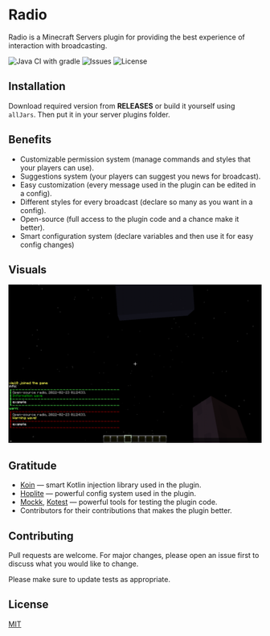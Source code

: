 # Radio

Radio is a Minecraft Servers plugin for providing the best experience of interaction with broadcasting.

![Java CI with gradle](https://github.com/vie10/radio/actions/workflows/gradle.yml/badge.svg?branch=master)
![Issues](https://img.shields.io/github/issues/radio/vikt)
![License](https://img.shields.io/github/license/radio/vikt)

## Installation

Download required version from **RELEASES** or build it yourself using `allJars`. Then put it in your server plugins
folder.

## Benefits
- Customizable permission system (manage commands and styles that your players can use).
- Suggestions system (your players can suggest you news for broadcast).
- Easy customization (every message used in the plugin can be edited in a config).
- Different styles for every broadcast (declare so many as you want in a config).
- Open-source (full access to the plugin code and a chance make it better).
- Smart configuration system (declare variables and then use it for easy config changes)

## Visuals

![](.github/screenshot-1.png)

## Gratitude
- [Koin](https://github.com/InsertKoinIO/koin) — smart Kotlin injection library used in the plugin.
- [Hoplite](https://github.com/sksamuel/hoplite) — powerful config system used in the plugin.
- [Mockk](https://github.com/mockk/mockk), [Kotest](https://github.com/kotest/kotest) — powerful tools for testing the plugin code.
- Contributors for their contributions that makes the plugin better.

## Contributing

Pull requests are welcome. For major changes, please open an issue first to discuss what you would like to change.

Please make sure to update tests as appropriate.

## License

[MIT](https://choosealicense.com/licenses/mit/)
